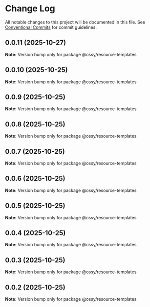 # Change Log

All notable changes to this project will be documented in this file.
See [Conventional Commits](https://conventionalcommits.org) for commit guidelines.

## 0.0.11 (2025-10-27)

**Note:** Version bump only for package @ossy/resource-templates





## 0.0.10 (2025-10-25)

**Note:** Version bump only for package @ossy/resource-templates





## 0.0.9 (2025-10-25)

**Note:** Version bump only for package @ossy/resource-templates





## 0.0.8 (2025-10-25)

**Note:** Version bump only for package @ossy/resource-templates





## 0.0.7 (2025-10-25)

**Note:** Version bump only for package @ossy/resource-templates





## 0.0.6 (2025-10-25)

**Note:** Version bump only for package @ossy/resource-templates





## 0.0.5 (2025-10-25)

**Note:** Version bump only for package @ossy/resource-templates





## 0.0.4 (2025-10-25)

**Note:** Version bump only for package @ossy/resource-templates





## 0.0.3 (2025-10-25)

**Note:** Version bump only for package @ossy/resource-templates





## 0.0.2 (2025-10-25)

**Note:** Version bump only for package @ossy/resource-templates
